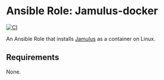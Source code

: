 # Ansible Role: Jamulus-docker

[![CI](https://github.com/guidowojke/ansible-role-jamulus-docker/workflows/CI/badge.svg?event=push)](https://github.com/guidowojke/ansible-role-jamulus-docker/actions?query=workflow%3ACI)

An Ansible Role that installs [Jamulus](https://jamulus.io/) as a container on Linux.

## Requirements

None.

